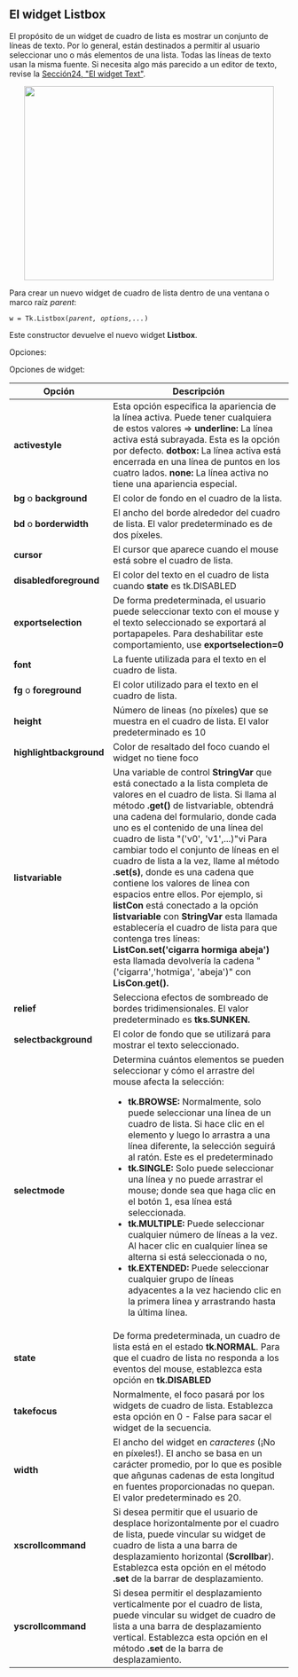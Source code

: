 ## El widget Listbox

El propósito de un widget de cuadro de lista es mostrar un conjunto de líneas de texto. Por lo general, están destinados a permitir al usuario seleccionar uno o más elementos de una lista. Todas las líneas de texto usan la misma fuente. Si necesita algo más parecido a un editor de texto, revise la [Sección24, "El widget Text"](#).  

<p align="center">
    <img src="img/listbox/01.png" width="450" height="350">
</p>

Para crear un nuevo widget de cuadro de lista dentro de una ventana o marco raíz *parent*:  

<p align="left">
    <code>w = Tk.Listbox(<i>parent, options,...</i>)</code>
</p>  

Este constructor devuelve el nuevo widget **Listbox**.  

Opciones:  

Opciones de widget:  

|Opción|Descripción|
|------|-----------|
|**activestyle**|Esta opción especifica la apariencia de la línea activa. Puede tener cualquiera de estos valores => **underline:** La línea activa está subrayada. Esta es la opción por defecto. **dotbox:** La línea activa está encerrada en una línea de puntos en los cuatro lados. **none:** La línea activa no tiene una apariencia especial.|
|**bg** o **background**|El color de fondo en el cuadro de la lista.|
|**bd** o **borderwidth**|El ancho del borde alrededor del cuadro de lista. El valor predeterminado es de dos píxeles.|
|**cursor**|El cursor que aparece cuando el mouse está sobre el cuadro de lista.|
|**disabledforeground**|El color del texto en el cuadro de lista cuando **state** es tk.DISABLED|
|**exportselection**|De forma predeterminada, el usuario puede seleccionar texto con el mouse y el texto seleccionado se exportará al portapapeles. Para deshabilitar este comportamiento, use **exportselection=0**|
|**font**|La fuente utilizada para el texto en el cuadro de lista.|
|**fg** o **foreground**|El color utilizado para el texto en el cuadro de lista.|
|**height**|Número de lineas (no píxeles) que se muestra en el cuadro de lista. El valor predeterminado es 10|
|**highlightbackground**|Color de resaltado del foco cuando el widget no tiene foco|
|**listvariable**| Una variable de control **StringVar** que está conectado a la lista completa de valores en el cuadro de lista. Si llama al método **.get()** de listvariable, obtendrá una cadena del formulario, donde cada uno es el contenido de una línea del cuadro de lista "('v0', 'v1',...)"vi Para cambiar todo el conjunto de líneas en el cuadro de lista a la vez, llame al método **.set(s)**, donde es una cadena que contiene los valores de línea con espacios entre ellos.  Por ejemplo, si **listCon** está conectado a la opción **listvariable** con **StringVar** esta llamada establecería el cuadro de lista para que contenga tres líneas: **ListCon.set('cigarra hormiga abeja')** esta llamada devolvería la cadena "('cigarra','hotmiga', 'abeja')" con **LisCon.get().**|
|**relief**|Selecciona efectos de sombreado de bordes tridimensionales. El valor predeterminado es **tks.SUNKEN.**|
|**selectbackground**|El color de fondo que se utilizará para mostrar el texto seleccionado.|
|**selectmode**|Determina cuántos elementos se pueden seleccionar y cómo el arrastre del mouse afecta la selección: <ul><li>**tk.BROWSE:** Normalmente, solo puede seleccionar una línea de un cuadro de lista. Si hace clic en el elemento y luego lo arrastra a una línea diferente, la selección seguirá al ratón. Este es el predeterminado</li><li>**tk.SINGLE:** Solo puede seleccionar una línea y no puede arrastrar el mouse; donde sea que haga clic en el botón 1, esa línea está seleccionada.</li><li>**tk.MULTIPLE:** Puede seleccionar cualquier número de líneas a la vez. Al hacer clic en cualquier línea se alterna si está seleccionada o no,</li><li>**tk.EXTENDED:** Puede seleccionar cualquier grupo de líneas adyacentes a la vez haciendo clic en la primera línea y arrastrando hasta la última línea.</li></ul>|
|**state**| De forma predeterminada, un cuadro de lista está en el estado **tk.NORMAL**. Para que el cuadro de lista no responda a los eventos del mouse, establezca esta opción en **tk.DISABLED**|
|**takefocus**|Normalmente, el foco pasará por los widgets de cuadro de lista. Establezca esta opción en 0 - False para sacar el widget de la secuencia.|
|**width**|El ancho del widget en *caracteres* (¡No en píxeles!). El ancho se basa en un carácter promedio, por lo que es posible que añgunas cadenas de esta longitud en fuentes proporcionadas no quepan. El valor predeterminado es 20.|
|**xscrollcommand**|Si desea permitir que el usuario de desplace horizontalmente por el cuadro de lista, puede vincular su widget de cuadro de lista a una barra de desplazamiento horizontal (**Scrollbar**). Establezca esta opción en el método **.set** de la barrar de desplazamiento.|
|**yscrollcommand**|Si desea permitir el desplazamiento verticalmente por el cuadro de lista, puede vincular su widget de cuadro de lista a una barra de desplazamiento vertical. Establezca esta opción en el método **.set** de la barra de desplazamiento.|


